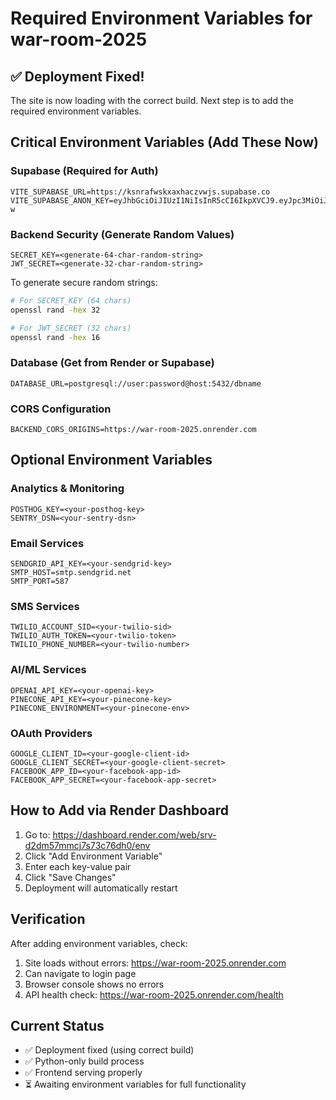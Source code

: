 # Required Environment Variables for war-room-2025

## ✅ Deployment Fixed!
The site is now loading with the correct build. Next step is to add the required environment variables.

## Critical Environment Variables (Add These Now)

### Supabase (Required for Auth)
```
VITE_SUPABASE_URL=https://ksnrafwskxaxhaczvwjs.supabase.co
VITE_SUPABASE_ANON_KEY=eyJhbGciOiJIUzI1NiIsInR5cCI6IkpXVCJ9.eyJpc3MiOiJzdXBhYmFzZSIsInJlZiI6ImtzbnJhZndza3hheGhhY3p2d2pzIiwicm9sZSI6ImFub24iLCJpYXQiOjE3NTIwNjc2MTQsImV4cCI6MjA2NzY0MzYxNH0.d7lM7Jp6CVxPesip1JVYPMUEkifQ39biLQNzEhNfd-w
```

### Backend Security (Generate Random Values)
```
SECRET_KEY=<generate-64-char-random-string>
JWT_SECRET=<generate-32-char-random-string>
```

To generate secure random strings:
```bash
# For SECRET_KEY (64 chars)
openssl rand -hex 32

# For JWT_SECRET (32 chars)
openssl rand -hex 16
```

### Database (Get from Render or Supabase)
```
DATABASE_URL=postgresql://user:password@host:5432/dbname
```

### CORS Configuration
```
BACKEND_CORS_ORIGINS=https://war-room-2025.onrender.com
```

## Optional Environment Variables

### Analytics & Monitoring
```
POSTHOG_KEY=<your-posthog-key>
SENTRY_DSN=<your-sentry-dsn>
```

### Email Services
```
SENDGRID_API_KEY=<your-sendgrid-key>
SMTP_HOST=smtp.sendgrid.net
SMTP_PORT=587
```

### SMS Services
```
TWILIO_ACCOUNT_SID=<your-twilio-sid>
TWILIO_AUTH_TOKEN=<your-twilio-token>
TWILIO_PHONE_NUMBER=<your-twilio-number>
```

### AI/ML Services
```
OPENAI_API_KEY=<your-openai-key>
PINECONE_API_KEY=<your-pinecone-key>
PINECONE_ENVIRONMENT=<your-pinecone-env>
```

### OAuth Providers
```
GOOGLE_CLIENT_ID=<your-google-client-id>
GOOGLE_CLIENT_SECRET=<your-google-client-secret>
FACEBOOK_APP_ID=<your-facebook-app-id>
FACEBOOK_APP_SECRET=<your-facebook-app-secret>
```

## How to Add via Render Dashboard

1. Go to: https://dashboard.render.com/web/srv-d2dm57mmcj7s73c76dh0/env
2. Click "Add Environment Variable"
3. Enter each key-value pair
4. Click "Save Changes"
5. Deployment will automatically restart

## Verification

After adding environment variables, check:
1. Site loads without errors: https://war-room-2025.onrender.com
2. Can navigate to login page
3. Browser console shows no errors
4. API health check: https://war-room-2025.onrender.com/health

## Current Status
- ✅ Deployment fixed (using correct build)
- ✅ Python-only build process
- ✅ Frontend serving properly
- ⏳ Awaiting environment variables for full functionality